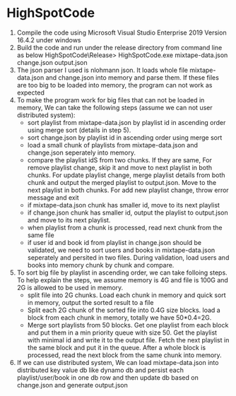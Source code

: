 # HighSpotCode
1. Compile the code using Microsoft Visual Studio Enterprise 2019 Version 16.4.2 under windows
2. Build the code and run under the release directory from command line as below
         HighSpotCode\Release> HighSpotCode.exe mixtape-data.json change.json output.json
3. The json parser I used is nlohmann json. It loads whole file mixtape-data.json and change.json into memory and parse them. If these files are too big to be loaded into memory, the program can not work as expected
4. To make the program work for big files that can not be loaded in memory, We can take the following steps (assume we can not user distributed system):
    * sort playlist from mixtape-data.json by playlist id in ascending order using merge sort (details in step 5).
    * sort change.json by playlist id in ascending order using merge sort
    * load a small chunk of playlists from mixtape-data.json and change.json seperately into memory. 
    * compare the playlist idS from two chunks. If they are same, For remove playlist change, skip it and move to next playlist in both chunks. For update playlist change, merge playlist details from both chunk and output the merged playlist to output.json. Move to the next playlist in both chunks. For add new playlist change, throw error message and exit
    * if mixtape-data.json chunk has smaller id, move to its next playlist
    * if change.json chunk has smaller id, output the playlist to output.json and move to its next playlist.
    * when playlist from a chunk is processed, read next chunk from the same file
    * if user id and book id from playlist in change.json should be validated, we need to sort users and books in mixtape-data.json seperately and persited in two files. During validation, load users and books into memory chunk by chunk and compare.
 5. To sort big file by playlist in ascending order, we can take folloing steps. To help explain the steps, we assume memory is 4G and file is 100G and 2G is allowed to be used in memory.
    * split file into 2G chunks. Load each chunk in memory and quick sort in memory, output the sorted result to a file
    * Split each 2G chunk of the sorted file into 0.4G size blocks. load a block from each chunk in memory, totally we have 50*0.4=2G.
    * Merge sort playlists from 50 blocks. Get one playlist from each block and put them in a min priority queue with size 50. 
    Get the playlist with minimal id and write it to the output file. Fetch the next playlist in the same block and put it in the queue.
    After a whole block is processed, read the next block from the same chunk into memory.
 6. If we can use distributed system, We can load mixtape-data.json into distributed key value db like dynamo db and persist each playlist/user/book in one db row and then update db based on change.json and generate output.json
 
  
